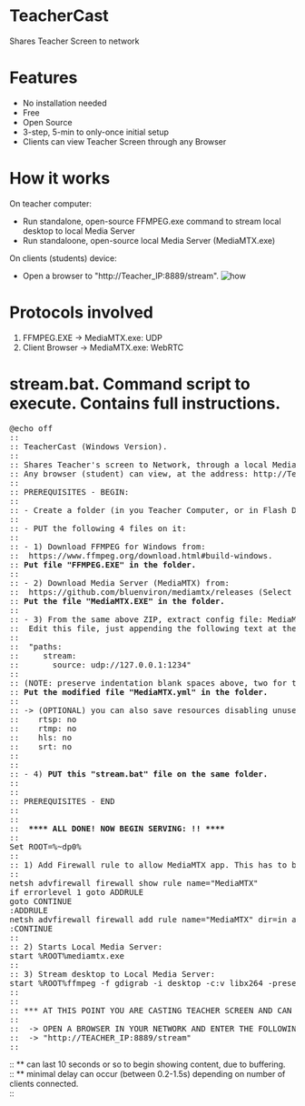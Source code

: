 # TeacherCast
Shares Teacher Screen to network

# Features
- No installation needed
- Free
- Open Source
- 3-step, 5-min to only-once initial setup
- Clients can view Teacher Screen through any Browser
  
# How it works
On teacher computer:
  - Run standalone, open-source FFMPEG.exe command to stream local desktop to local Media Server
  - Run standaloone, open-source local Media Server (MediaMTX.exe)

On clients (students) device:
  - Open a browser to "http://Teacher_IP:8889/stream".
![how](https://github.com/blanes/TeacherCast/assets/3591929/9e5a1afc-0a0f-40e7-8a90-441f4f6ed64b)

# Protocols involved
1) FFMPEG.EXE -> MediaMTX.exe: UDP
2) Client Browser -> MediaMTX.exe: WebRTC


# stream.bat. Command script to execute. Contains full instructions.

<pre>
@echo off  
::  
:: TeacherCast (Windows Version).  
::  
:: Shares Teacher's screen to Network, through a local Media Server.  
:: Any browser (student) can view, at the address: http://Teacher_IP:8889/stream  
::  
:: PREREQUISITES - BEGIN:  
::  
:: - Create a folder (in you Teacher Computer, or in Flash Drive, or in network folder...)  
::   
:: - PUT the following 4 files on it:  
::  
:: - 1) Download FFMPEG for Windows from:  
::	https://www.ffmpeg.org/download.html#build-windows.
:: <b>Put file "FFMPEG.EXE" in the folder.</b>
::  
:: - 2) Download Media Server (MediaMTX) from:  
::	https://github.com/bluenviron/mediamtx/releases (Select last *Windows_amd64* and unzip)  
:: <b>Put the file "MediaMTX.EXE" in the folder.</b>
::  
:: - 3) From the same above ZIP, extract config file: MediaMTX.yml  
::	Edit this file, just appending the following text at the end:  
::
::  "paths:  
::     stream:  
::       source: udp://127.0.0.1:1234"  
::
:: (NOTE: preserve indentation blank spaces above, two for the second line and four for the third, as marked)
:: <b>Put the modified file "MediaMTX.yml" in the folder.</b>
::  
:: -> (OPTIONAL) you can also save resources disabling unused protocols on MediaMTX.yml, setting:  
::    rtsp: no  
::    rtmp: no  
::    hls: no  
::    srt: no  
::   
::  
:: - 4) <b>PUT this "stream.bat" file on the same folder.  </b>
::  
::  
:: PREREQUISITES - END  
::  
::  
:: <b> **** ALL DONE! NOW BEGIN SERVING: !! ****  </b>
::  
Set ROOT=%~dp0%  
::  
:: 1) Add Firewall rule to allow MediaMTX app. This has to be executed ELEVATED:  
::  
netsh advfirewall firewall show rule name="MediaMTX"  
if errorlevel 1 goto ADDRULE  
goto CONTINUE  
:ADDRULE  
netsh advfirewall firewall add rule name="MediaMTX" dir=in action=allow program="%~dp0%mediamtx.exe" enable=yes  
:CONTINUE  
::  
:: 2) Starts Local Media Server:  
start %ROOT%mediamtx.exe  
::  
:: 3) Stream desktop to Local Media Server:  
start %ROOT%ffmpeg -f gdigrab -i desktop -c:v libx264 -preset ultrafast -f mpegts udp://127.0.0.1:1234?pkt_size=1316  
::  
::   
:: *** AT THIS POINT YOU ARE CASTING TEACHER SCREEN AND CAN CAPTURE IT FROM BROWSERS: ***  
::  
::	-> OPEN A BROWSER IN YOUR NETWORK AND ENTER THE FOLLOWING URL:  
::	-> "http://TEACHER_IP:8889/stream"  
::
</pre>

::	** can last 10 seconds or so to begin showing content, due to buffering.  
::	** minimal delay can occur (between 0.2-1.5s) depending on number of clients connected.  
::  

